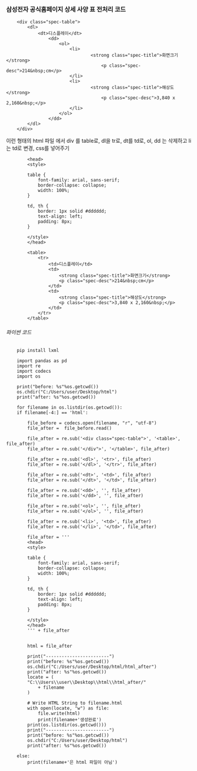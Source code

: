 ### 삼성전자 공식홈페이지 상세 사양 표 전처리 코드

        <div class="spec-table">
            <dl>
                <dt>디스플레이</dt>
                    <dd>
                        <ol>
                            <li>
                                    <strong class="spec-title">화면크기</strong>
                                        <p class="spec-desc">214&nbsp;cm</p>
                            </li>
                            <li>
                                    <strong class="spec-title">해상도</strong>
                                        <p class="spec-desc">3,840 x 2,160&nbsp;</p>
                            </li>
                        </ol>
                    </dd>
            </dl>
        </div>

이런 형태의 html 파일 에서 div 를 table로, dl을 tr로, dt를 td로, ol, dd 는 삭제하고 li는 td로 변경, css를 넣어주기

            <head>
            <style>

            table {
                font-family: arial, sans-serif;
                border-collapse: collapse;
                width: 100%;
            }

            td, th {
                border: 1px solid #dddddd;
                text-align: left;
                padding: 8px;
            }

            </style>
            </head>

            <table>
                <tr>
                    <td>디스플레이</td>
                    <td>
                        <strong class="spec-title">화면크기</strong>
                        <p class="spec-desc">214&nbsp;cm</p>
                    </td>
                    <td>
                        <strong class="spec-title">해상도</strong>
                        <p class="spec-desc">3,840 x 2,160&nbsp;</p>
                    </td>
                </tr>
            </table>

###### 파이썬 코드

        pip install lxml

        import pandas as pd
        import re
        import codecs
        import os

        print("before: %s"%os.getcwd())
        os.chdir("C:/Users/user/Desktop/html")
        print("after: %s"%os.getcwd())

        for filename in os.listdir(os.getcwd()):
        if filename[-4:] == 'html':

            file_before = codecs.open(filename, "r", "utf-8")
            file_after =  file_before.read()

            file_after = re.sub('<div class="spec-table">', '<table>', file_after)
            file_after = re.sub('</div">', '</table>', file_after)

            file_after = re.sub('<dl>', '<tr>', file_after)
            file_after = re.sub('</dl>', '</tr>', file_after)

            file_after = re.sub('<dt>', '<td>', file_after)
            file_after = re.sub('</dt>', '</td>', file_after)

            file_after = re.sub('<dd>', '', file_after)
            file_after = re.sub('</dd>', '', file_after)

            file_after = re.sub('<ol>', '', file_after)
            file_after = re.sub('</ol>', '', file_after)

            file_after = re.sub('<li>', '<td>', file_after)
            file_after = re.sub('</li>', '</td>', file_after)

            file_after = '''
            <head>
            <style>

            table {
                font-family: arial, sans-serif;
                border-collapse: collapse;
                width: 100%;
            }

            td, th {
                border: 1px solid #dddddd;
                text-align: left;
                padding: 8px;
            }

            </style>
            </head>
            ''' + file_after


            html = file_after

            print("------------------------")
            print("before: %s"%os.getcwd())
            os.chdir("C:/Users/user/Desktop/html/html_after")
            print("after: %s"%os.getcwd())
            locate = (
            "C:\\Users\\user\\Desktop\\html\\html_after/"
                + filename
            )

            # Write HTML String to filename.html
            with open(locate, "w") as file:
                file.write(html)
                print(filename+'생성완료')
            print(os.listdir(os.getcwd()))
            print("------------------------")
            print("before: %s"%os.getcwd())
            os.chdir("C:/Users/user/Desktop/html")
            print("after: %s"%os.getcwd())

        else:
            print(filename+'은 html 파일이 아님')

